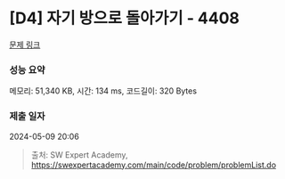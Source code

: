 # [D4] 자기 방으로 돌아가기 - 4408 

[문제 링크](https://swexpertacademy.com/main/code/problem/problemDetail.do?contestProbId=AWNcJ2sapZMDFAV8) 

### 성능 요약

메모리: 51,340 KB, 시간: 134 ms, 코드길이: 320 Bytes

### 제출 일자

2024-05-09 20:06



> 출처: SW Expert Academy, https://swexpertacademy.com/main/code/problem/problemList.do
